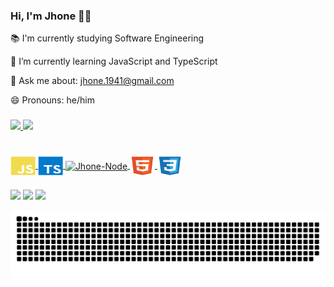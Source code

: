 ### Hi, I'm Jhone 👋🏾

📚 I'm currently studying Software Engineering

🌱 I’m currently learning JavaScript and TypeScript

📨 Ask me about: jhone.1941@gmail.com

😄 Pronouns: he/him

  ###

<div>
  <a href="https://github.com/Jhone-cmd">
    <img height="180em" src="https://github-readme-stats.vercel.app/api?username=jhone-cmd&show_icons=true&theme=transparent">
     <img height="180em" src="https://github-readme-stats.vercel.app/api/top-langs/?username=jhone-cmd&layout=compact&langs_count=16&theme=transparent">
</div>

  ###
<div style="display: inline_block"><br>
  
  <img align="center" alt="Jhone-Js" height="30" width="40" src="https://raw.githubusercontent.com/devicons/devicon/master/icons/javascript/javascript-plain.svg">
  <img align="center" alt="Jhone-Ts" height="30" width="40" src="https://raw.githubusercontent.com/devicons/devicon/master/icons/typescript/typescript-plain.svg">
  <img align="center" alt="Jhone-Node" height="36" width="40" src="https://cdn.jsdelivr.net/gh/devicons/devicon@latest/icons/nodejs/nodejs-original.svg">
  <img align="center" alt="Jhone-HTML" height="30" width="40" src="https://raw.githubusercontent.com/devicons/devicon/master/icons/html5/html5-original.svg">
  <img align="center" alt="Jhone-CSS" height="30" width="40" src="https://raw.githubusercontent.com/devicons/devicon/master/icons/css3/css3-original.svg">
</div>
  
  ###
 
<div> 
  
  <a href = "mailto:jhone.1941@gmail.com"><img src="https://img.shields.io/badge/-Gmail-FF0000?style=for-the-badge&logo=gmail&logoColor=white" target="_blank"></a>
  <a href="https://www.instagram.com/jhone_justino" target="_blank"><img src="https://img.shields.io/badge/-Instagram-%23E4405F?style=for-the-badge&logo=instagram&logoColor=white" target="_blank"></a>
  <a href="https://www.linkedin.com/in/jhone-justino-a28786112?lipi=urn%3Ali%3Apage%3Ad_flagship3_profile_view_base_contact_details%3B8235dHxRTPO6VaPMJIv4AQ%3D%3D" target="_blank"><img src="https://img.shields.io/badge/-LinkedIn-%230077B5?style=for-the-badge&logo=linkedin&logoColor=white" target="_blank"></a> 
  
</div>
<picture>
  <source media="(prefers-color-scheme: dark)" srcset="https://raw.githubusercontent.com/jhone-cmd/jhone-cmd/output/github-contribution-grid-snake-dark.svg">
  <source media="(prefers-color-scheme: light)" srcset="https://raw.githubusercontent.com/jhone-cmd/jhone-cmd/output/github-contribution-grid-snake.svg">
  <img alt="github contribution grid snake animation" src="https://raw.githubusercontent.com/jhone-cmd/jhone-cmd/output/github-contribution-grid-snake.svg">
</picture>
</div>

<!--
**Jhone-cmd/jhone-cmd** is a ✨ _special_ ✨ repository because its `README.md` (this file) appears on your GitHub profile.
 //<a href="https://discord.gg/wagxzStdcR" target="_blank"><img src="https://img.shields.io/badge/Discord-7289DA?style=for-the-badge&logo=discord&logoColor=white" target="_blank"></a> 
Here are some ideas to get you started:

- 🔭 I’m currently working on ...
- 🌱 I’m currently learning ...
- 👯 I’m looking to collaborate on ...
- 🤔 I’m looking for help with ...
- 💬 Ask me about ...
- 📫 How to reach me: ...
- 😄 Pronouns: ...
- ⚡ Fun fact: ...
-->
